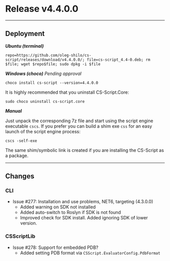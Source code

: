 # Release v4.4.0.0

---

## Deployment

_**Ubuntu (terminal)**_
```
repo=https://github.com/oleg-shilo/cs-script/releases/download/v4.4.0.0/; file=cs-script_4.4-0.deb; rm $file; wget $repo$file; sudo dpkg -i $file
```
_**Windows (choco)**_
_Pending approval_
```
choco install cs-script --version=4.4.0.0 
```
It is highly recommended that you uninstall CS-Script.Core:
```
sudo choco uninstall cs-script.core
```

_**Manual**_

Just unpack the corresponding 7z file and start using the script engine executable `cscs`. 
If you prefer you can build a shim exe `css` for an easy launch of the script engine process: 
```
cscs -self-exe
```
The same shim/symbolic link is created if you are installing the CS-Script as a package.

---

## Changes 

### CLI

- Issue #277: Installation and use problems, NET6, targeting (4.3.0.0)
  - Added warning on SDK not installed
  - Added auto-switch to Roslyn if SDK is not found
  - Improved check for SDK install. Added ignoring SDK of lower version.


### CSScriptLib

- Issue #278: Support for embedded PDB?
  - Added setting PDB format via `CSScript.EvaluatorConfig.PdbFormat`


